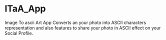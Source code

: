 # ITaA_App
Image To ascii Art App Converts an your photo into ASCII characters representation and also features to share your photo in ASCII effect on your Social Profile.
